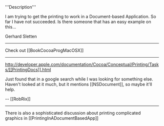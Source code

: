 '''Description''' 

I am trying to get the printing to work in a Document-based Application. So far I have not succeeded. Is there someone that has an easy example on this...

Gerhard Sletten

----

Check out [[BookCocoaProgMacOSX]]

----

http://developer.apple.com/documentation/Cocoa/Conceptual/Printing/Tasks/[[PrintingDocs]].html

Just found that in a google search while I was looking for something else. Haven't looked at it much, but it mentions [[NSDocument]], so maybe it'll help.

-- [[RobRix]]

----

There is also a sophisticated discussion about printing complicated graphics in [[PrintingInADocumentBasedApp]]